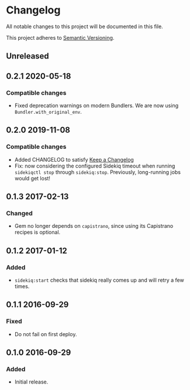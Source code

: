 # Changelog
All notable changes to this project will be documented in this file.

This project adheres to [Semantic Versioning](http://semver.org/spec/v2.0.0.html).


## Unreleased


## 0.2.1 2020-05-18

### Compatible changes
- Fixed deprecation warnings on modern Bundlers. We are now using `Bundler.with_original_env`.


## 0.2.0 2019-11-08

### Compatible changes
- Added CHANGELOG to satisfy [Keep a Changelog](http://keepachangelog.com/en/1.0.0/)
- Fix: now considering the configured Sidekiq timeout when running
  `sidekiqctl stop` through `sidekiq:stop`. Previously, long-running jobs would
  get lost!


## 0.1.3 2017-02-13

### Changed
- Gem no longer depends on `capistrano`, since using its Capistrano recipes is optional.


## 0.1.2 2017-01-12

### Added
- `sidekiq:start` checks that sidekiq really comes up and will retry a few times.


## 0.1.1 2016-09-29

### Fixed
- Do not fail on first deploy.


## 0.1.0 2016-09-29

### Added
- Initial release.
